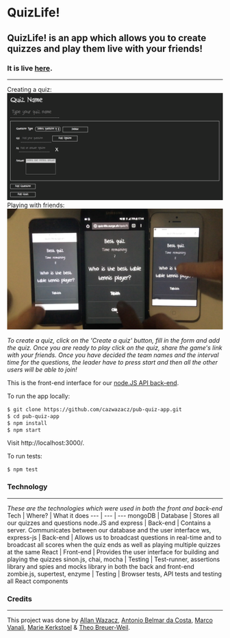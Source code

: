 # QuizLife!

## QuizLife! is an app which allows you to create quizzes and play them live with your friends!

### It is live [here](http://www.quiz-life.surge.sh).
---
Creating a quiz:
![img](/img/quizbuilder.png)
Playing with friends:
![img](/img/gameplay.png)

*To create a quiz, click on the 'Create a quiz' button, fill in the form and add the quiz. Once you are ready to play click on the quiz, share the game's link with your friends. Once you have decided the team names and the interval time for the questions, the leader have to press start and then all the other users will be able to join!*

This is the front-end interface for our [node.JS API back-end](https://www.github.com/cazwazacz/pub-quiz-api).

To run the app locally:
```
$ git clone https://github.com/cazwazacz/pub-quiz-app.git
$ cd pub-quiz-app
$ npm install
$ npm start
```
Visit http://localhost:3000/.

To run tests:
```
$ npm test
```
### Technology
---
*These are the technologies which were used in both the front and back-end*
Tech | Where? | What it does
--- | --- | ---
mongoDB | Database | Stores all our quizzes and questions
node.JS and express | Back-end | Contains a server. Communicates between our database and the user interface
ws, express-js | Back-end | Allows us to broadcast questions in real-time and to broadcast all scores when the quiz ends as well as playing multiple quizzes at the same
React | Front-end | Provides the user interface for building and playing the quizzes
sinon.js, chai, mocha | Testing | Test-runner, assertions library and spies and mocks library in both the back and front-end
zombie.js, supertest, enzyme | Testing | Browser tests, API tests and testing all React components

### Credits
---

This project was done by [Allan Wazacz](https://www.github.com/cazwazacz/), [Antonio Belmar da Costa](https://github.com/antoniobelmar/), [Marco Vanali](https://github.com/Vanals/), [Marie Kerkstoel](https://github.com/mariekerkstoel/) & [Theo Breuer-Weil](https://www.github.com/somemarsupials/).
